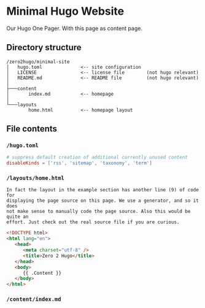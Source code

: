# Minimal Hugo Website

Our Hugo One Pager. With this page as content page.

## Directory structure

```text
/zero2hugo/minimal-site
│   hugo.toml              <-- site configuration
│   LICENSE                <-- license file        (not hugo relevant)
│   README.md              <-- README file         (not hugo relevant)
│
├───content
│       index.md           <-- homepage
│
└───layouts
        home.html          <-- homepage layout
```

## File contents

### `/hugo.toml`

```toml
# suppress default creation of additional currently unused content
disableKinds = ['rss', 'sitemap', 'taxonomy', 'term']
```

### `/layouts/home.html`

    In fact the layout in the example section has another line (9) of code for
    displaying the page source on this page. We use a generator, and so it does
    not make sense to manually code the page source. Also this would be quite an
    effort. Just check out the real source file if you are curious.

```html { linenos=table, hl_lines=[8] }
<!DOCTYPE html>
<html lang="en">
   <head>
      <meta charset="utf-8" />
      <title>Zero 2 Hugo</title>
   </head>
   <body>
      {{ .Content }}
   </body>
</html>
```

### `/content/index.md`
